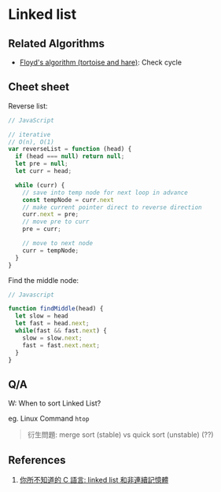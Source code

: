 # Linked list

## Related Algorithms

- [Floyd's algorithm (tortoise and hare)](https://github.com/chengr4/my-algorithms/tree/main/others#floyds-tortoise--hare): Check cycle

## Cheet sheet

Reverse list:

```javascript
// JavaScript

// iterative
// O(n), O(1)
var reverseList = function (head) {
  if (head === null) return null;
  let pre = null;
  let curr = head;

  while (curr) {
    // save into temp node for next loop in advance
    const tempNode = curr.next
    // make current pointer direct to reverse direction
    curr.next = pre;
    // move pre to curr
    pre = curr;

    // move to next node
    curr = tempNode;
  }
}
```

Find the middle node:

```javascript
// Javascript

function findMiddle(head) {
  let slow = head
  let fast = head.next;
  while(fast && fast.next) {
    slow = slow.next;
    fast = fast.next.next;
  }
}
```

## Q/A 

W: When to sort Linked List?

eg. Linux Command `htop`

> 衍生問題: merge sort (stable) vs quick sort (unstable) (??)

## References

1. [你所不知道的 C 語言: linked list 和非連續記憶體](https://hackmd.io/@sysprog/c-linked-list?fbclid=IwAR2wDVZx60cvbj9O1hrOEm1UfljFvetw5CgFNfsxrx07fJRrajaUhJb2Gkw)
